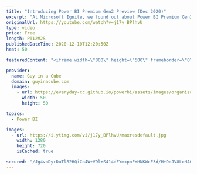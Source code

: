 ```yaml
---
title: "Introducing Power BI Premium Gen2 Preview (Dec 2020)"
excerpt: "At Microsoft Ignite, we found out about Power BI Premium Gen2. It's now available for you to use and WOW! It has changed the game! Adam walks you through what the changes are to help you level up.  Docs: https://docs.microsoft.com/power-bi/admin/service-premium-what-is#power-bi-premium-generation-2-preview"
originalUrl: https://youtube.com/watch?v=j17y_BPlhvU
type: video
price: Free
length: PT12M2S
publishedDateTime: 2020-12-10T12:20:50Z
heat: 50

featuredContent: "<iframe width=\"800\" height=\"500\" frameborder=\"0\" src=\"https://www.youtube.com/embed/j17y_BPlhvU\" allow=\"accelerometer; autoplay; encrypted-media; gyroscope; picture-in-picture\" allowfullscreen></iframe>"

provider:
  name: Guy in a Cube
  domain: guyinacube.com
  images:
    - url: https://everyday-cc.github.io/powerbi/assets/images/organizations/guyinacube.com-50x50.jpg
      width: 50
      height: 50

topics:
  - Power BI

images:
  - url: https://i.ytimg.com/vi/j17y_BPlhvU/maxresdefault.jpg
    width: 1280
    height: 720
    isCached: true

secured: "/Jg4vnDyrDuTl82HQiCo4W+V9l+S414dFYmxpnF+HNKWcE3d/H+DdJV8LcHAQYrnhJGw6rM+5slWdWOSbN25Fmd4/005Hv36X6GHMnU7pT5YB8NWp7SPDm1V+QH15xtlBg0crQ3HplQ6Qx+g+VqJn5aHwljMfCM0Jdds4A17UTKjuniF3dnu/PvV5LS7VdBdUHMV99VqadxF4eTCT5+XANm5wCpIJH5lBt39Nv7U2Vh/qsLKsqMpaPR/R6Frl9CCrKkA+pgkZe2WF3sZHDNm7fkmUzwJM1EHmJqtm8fMnRuZwreWjfzgFGnTjQvhBZkdgVB7rJ66FrKLwJQMtPHNcYhkCyU95VyDWYAjxWVfXxd1HJwOSoa3cZXEoxiv3L1dSpbjfCY2WYNbusCgQ3AWLyK1dyTaDgfC7Re6Sc/Vb3E=;QViNx8MB13ZjgnMYSx/TVQ=="
---
```


